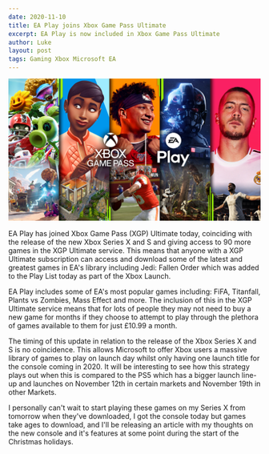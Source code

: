 ```yaml
---
date: 2020-11-10
title: EA Play joins Xbox Game Pass Ultimate
excerpt: EA Play is now included in Xbox Game Pass Ultimate
author: Luke
layout: post
tags: Gaming Xbox Microsoft EA
---
```


![](\assets\Images\EA%20Play%20Game%20Pass.png)

EA Play has joined Xbox Game Pass (XGP) Ultimate today, coinciding with the release of the new Xbox Series X and S and giving access to 90 more games in the XGP Ultimate service. This means that anyone with a XGP Ultimate subscription can access and download some of the latest and greatest games in EA's library including Jedi: Fallen Order which was added to the Play List today as part of the Xbox Launch.

EA Play includes some of EA's most popular games including: FiFA, Titanfall, Plants vs Zombies, Mass Effect and more. The inclusion of this in the XGP Ultimate service means that for lots of people they may not need to buy a new game for months if they choose to attempt to play through the plethora of games available to them for just £10.99 a month.

The timing of this update in relation to the release of the Xbox Series X and S is no coincidence. This allows Microsoft to offer Xbox users a massive library of games to play on launch day whilst only having one launch title for the console coming in 2020. It will be interesting to see how this strategy plays out when this is compared to the PS5 which has a bigger launch line-up and launches on November 12th in certain markets and November 19th in other Markets.

I personally can't wait to start playing these games on my Series X from tomorrow when they've downloaded, I got the console today but games take ages to download, and I'll be releasing an article with my thoughts on the new console and it's features at some point during the start of the Christmas holidays.